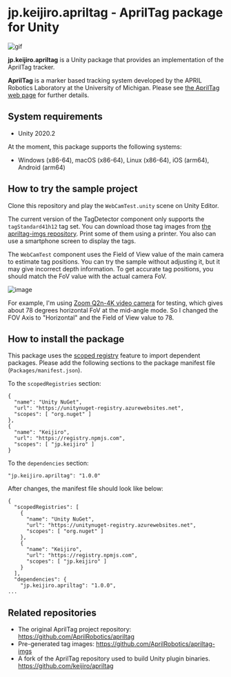 jp.keijiro.apriltag - AprilTag package for Unity
================================================

![gif](https://i.imgur.com/1iushmq.gif)

**jp.keijiro.apriltag** is a Unity package that provides an implementation of
the AprilTag tracker.

**AprilTag** is a marker based tracking system developed by the APRIL Robotics
Laboratory at the University of Michigan. Please see [the AprilTag web page]
for further details.

[the AprilTag web page]: https://april.eecs.umich.edu/software/apriltag

System requirements
-------------------

- Unity 2020.2

At the moment, this package supports the following systems:

- Windows (x86-64), macOS (x86-64), Linux (x86-64), iOS (arm64), Android (arm64)

How to try the sample project
-----------------------------

Clone this repository and play the `WebCamTest.unity` scene on Unity Editor.

The current version of the TagDetector component only supports the
`tagStandard41h12` tag set. You can download those tag images from
[the apriltag-imgs repository]. Print some of them using a printer. You also can
use a smartphone screen to display the tags.

[the apriltag-imgs repository]:
  https://github.com/AprilRobotics/apriltag-imgs/tree/master/tagStandard41h12

The `WebCamTest` component uses the Field of View value of the main camera to
estimate tag positions. You can try the sample without adjusting it, but it may
give incorrect depth information. To get accurate tag positions, you should
match the FoV value with the actual camera FoV.

![image](https://i.imgur.com/BUVHSnXl.jpg)

For example, I'm using [Zoom Q2n-4K video camera] for testing, which gives about
78 degrees horizontal FoV at the mid-angle mode. So I changed the FOV Axis to
"Horizontal" and the Field of View value to 78.

[Zoom Q2n-4K video camera]:
  https://zoomcorp.com/en/us/video-recorders/video-recorders/q2n-4k-handy-video-recorder/

How to install the package
--------------------------

This package uses the [scoped registry] feature to import dependent packages.
Please add the following sections to the package manifest file
(`Packages/manifest.json`).

To the `scopedRegistries` section:

```
{
  "name": "Unity NuGet",
  "url": "https://unitynuget-registry.azurewebsites.net",
  "scopes": [ "org.nuget" ]
},
{
  "name": "Keijiro",
  "url": "https://registry.npmjs.com",
  "scopes": [ "jp.keijiro" ]
}
```

To the `dependencies` section:

```
"jp.keijiro.apriltag": "1.0.0"
```

After changes, the manifest file should look like below:

```
{
  "scopedRegistries": [
    {
      "name": "Unity NuGet",
      "url": "https://unitynuget-registry.azurewebsites.net",
      "scopes": [ "org.nuget" ]
    },
    {
      "name": "Keijiro",
      "url": "https://registry.npmjs.com",
      "scopes": [ "jp.keijiro" ]
    }
  ],
  "dependencies": {
    "jp.keijiro.apriltag": "1.0.0",
...
```

[scoped registry]: https://docs.unity3d.com/Manual/upm-scoped.html

Related repositories
--------------------

- The original AprilTag project repository:
  https://github.com/AprilRobotics/apriltag
- Pre-generated tag images:
  https://github.com/AprilRobotics/apriltag-imgs
- A fork of the AprilTag repository used to build Unity plugin binaries.
  https://github.com/keijiro/apriltag
